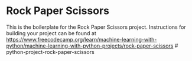 # Rock Paper Scissors

This is the boilerplate for the Rock Paper Scissors project. Instructions for building your project can be found at https://www.freecodecamp.org/learn/machine-learning-with-python/machine-learning-with-python-projects/rock-paper-scissors
#   p y t h o n - p r o j e c t - r o c k - p a p e r - s c i s s o r s  
 